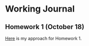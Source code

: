 # Working Journal

## Homework 1 (October 18)

[Here](/homework1/homework1.nb.html) is my approach for Homework 1.
